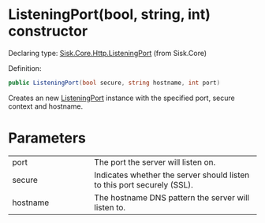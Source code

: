 <!--

Copyrights 2023 Sisk Framework - CypherPotato
Published under MIT license

!!! DO NOT EDIT THIS FILE !!!
This file was generated by a tool in the Sisk package. To edit the information in this documentation,
edit the XML documentation present in the Sisk source code.

-->


# ListeningPort(bool, string, int) constructor

Declaring type: [Sisk.Core.Http.ListeningPort](/spec/Sisk.Core.Http.ListeningPort.md) (from Sisk.Core)


Definition:

```cs
public ListeningPort(bool secure, string hostname, int port)
```

Creates an new <a href="/spec/Sisk.Core.Http.ListeningPort.md">ListeningPort</a> instance with the specified port, secure context and hostname.


# Parameters

<table>
    <tbody>
<tr>
    <td width="33%">port</td>
    <td>The port the server will listen on.</td>
</tr>
<tr>
    <td width="33%">secure</td>
    <td>Indicates whether the server should listen to this port securely (SSL).</td>
</tr>
<tr>
    <td width="33%">hostname</td>
    <td>The hostname DNS pattern the server will listen to.</td>
</tr>
    </tbody>
</table>
